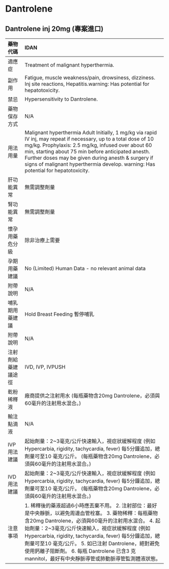 # Dantrolene

## Dantrolene inj 20mg (專案進口)

| 藥物代碼           | IDAN                                                                                                                                                                                                                                                                                                                                                                                                                                      |
|:-------------------|:------------------------------------------------------------------------------------------------------------------------------------------------------------------------------------------------------------------------------------------------------------------------------------------------------------------------------------------------------------------------------------------------------------------------------------------|
| 適應症             | Treatment of malignant hyperthermia.                                                                                                                                                                                                                                                                                                                                                                                                      |
| 副作用             | Fatigue, muscle weakness/pain, drowsiness, dizziness. Inj site reactions, Hepatitis.warning: Has potential for hepatotoxicity.                                                                                                                                                                                                                                                                                                            |
| 禁忌               | Hypersensitivity to Dantrolene.                                                                                                                                                                                                                                                                                                                                                                                                           |
| 藥物保存方式       | N/A                                                                                                                                                                                                                                                                                                                                                                                                                                       |
| 用法用量           | Malignant hyperthermia Adult Initially, 1 mg/kg via rapid IV inj, may repeat if necessary, up to a total dose of 10 mg/kg. Prophylaxis: 2.5 mg/kg, infused over about 60 min, starting about 75 min before anticipated anesth. Further doses may be given during anesth & surgery if signs of malignant hyperthermia develop. warning: Has potential for hepatotoxicity.                                                                  |
| 肝功能異常         | 無需調整劑量                                                                                                                                                                                                                                                                                                                                                                                                                              |
| 腎功能異常         | 無需調整劑量                                                                                                                                                                                                                                                                                                                                                                                                                              |
| 懷孕用藥危分級     | 除非治療上需要                                                                                                                                                                                                                                                                                                                                                                                                                            |
| 孕期用藥建議       | No (Limited) Human Data - no relevant animal data                                                                                                                                                                                                                                                                                                                                                                                         |
| 附帶說明           | N/A                                                                                                                                                                                                                                                                                                                                                                                                                                       |
| 哺乳期用藥建議     | Hold Breast Feeding 暫停哺乳                                                                                                                                                                                                                                                                                                                                                                                                              |
| 附帶說明           | N/A                                                                                                                                                                                                                                                                                                                                                                                                                                       |
| 注射劑給藥建議途徑 | IVD, IVP, IVPUSH                                                                                                                                                                                                                                                                                                                                                                                                                          |
| 乾粉稀釋液         | 廠商提供之注射用水 (每瓶藥物含20mg Dantrolene，必須與60毫升的注射用水混合。)                                                                                                                                                                                                                                                                                                                                                              |
| 輸注點滴液         | N/A                                                                                                                                                                                                                                                                                                                                                                                                                                       |
| IVP 用法建議       | 起始劑量：2~3毫克/公斤快速輸入，視症狀緩解程度 (例如Hypercarbia, rigidity, tachycardia, fever) 每5分鐘追加，總劑量可至10 毫克/公斤。 (每瓶藥物含20mg Dantrolene，必須與60毫升的注射用水混合。)                                                                                                                                                                                                                                            |
| IVD 用法建議       | 起始劑量：2~3毫克/公斤快速輸入，視症狀緩解程度 (例如Hypercarbia, rigidity, tachycardia, fever) 每5分鐘追加，總劑量可至10 毫克/公斤。 (每瓶藥物含20mg Dantrolene，必須與60毫升的注射用水混合。)                                                                                                                                                                                                                                            |
| 注意事項           | 1. 稀釋後的藥液超過6小時應丟棄不用。 2. 注射部位：最好是中央靜脈，以避免周邊血管栓塞。 3. 藥物稀釋：每瓶藥物含20mg Dantrolene，必須與60毫升的注射用水混合。 4. 起始劑量：2~3毫克/公斤快速輸入，視症狀緩解程度 (例如Hypercarbia, rigidity, tachycardia, fever) 每5分鐘追加，總劑量可至10 毫克/公斤。 5. 如已注射 Dantrolene，絕對避免使用鈣離子阻斷劑。 6. 每瓶 Dantrolene 已含3 克 mannitol，最好有中央靜脈導管或肺動脈導管監測體液狀態。 |

